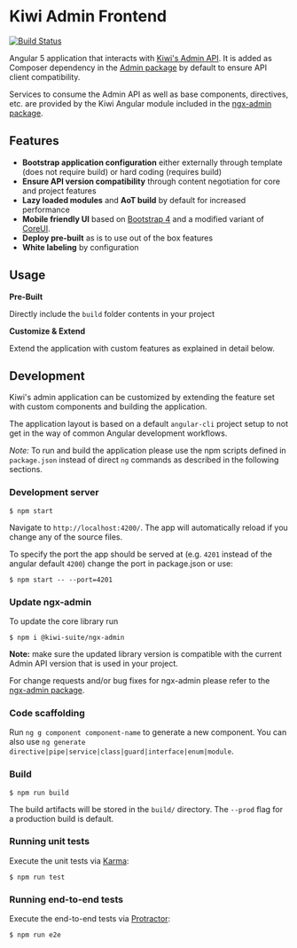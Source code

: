 # Kiwi Admin Frontend

[![Build Status](https://travis-ci.org/kiwi-suite/admin-frontend.svg?branch=master)](https://travis-ci.org/kiwi-suite/admin-frontend)

Angular 5 application that interacts with [Kiwi's Admin API](https://github.com/kiwi-suite/admin).
It is added as Composer dependency in the [Admin package](https://github.com/kiwi-suite/admin) by default to ensure API client compatibility.

Services to consume the Admin API as well as base components, directives, etc. are provided by the Kiwi Angular module included in the [ngx-admin package](https://github.com/kiwi-suite/ngx-admin).

## Features

- **Bootstrap application configuration** either externally through template (does not require build) or hard coding (requires build)
- **Ensure API version compatibility** through content negotiation for core and project features
- **Lazy loaded modules** and **AoT build** by default for increased performance
- **Mobile friendly UI** based on [Bootstrap 4](https://getbootstrap.com/docs/4.0/) and a modified variant of [CoreUI](http://coreui.io/).
- **Deploy pre-built** as is to use out of the box features
- **White labeling** by configuration

## Usage

**Pre-Built**

Directly include the `build` folder contents in your project

**Customize & Extend**

Extend the application with custom features as explained in detail below.

## Development

Kiwi's admin application can be customized by extending the feature set with custom components and building the application.

The application layout is based on a default `angular-cli` project setup to not get in the way of common Angular development workflows.

*Note:* To run and build the application please use the npm scripts defined in `package.json` instead of direct `ng` commands as described in the following sections.

### Development server

    $ npm start

Navigate to `http://localhost:4200/`. The app will automatically reload if you change any of the source files.

To specify the port the app should be served at (e.g. `4201` instead of the angular default `4200`) change the port in package.json or use:

    $ npm start -- --port=4201

### Update ngx-admin

To update the core library run

    $ npm i @kiwi-suite/ngx-admin

**Note:** make sure the updated library version is compatible with the current Admin API version that is used in your project.

For change requests and/or bug fixes for ngx-admin please refer to the [ngx-admin package](https://github.com/kiwi-suite/ngx-admin/issues).

### Code scaffolding

Run `ng g component component-name` to generate a new component. You can also use `ng generate directive|pipe|service|class|guard|interface|enum|module`.

### Build

    $ npm run build

The build artifacts will be stored in the `build/` directory. The `--prod` flag for a production build is default.

### Running unit tests

Execute the unit tests via [Karma](https://karma-runner.github.io):

    $ npm run test


### Running end-to-end tests

Execute the end-to-end tests via [Protractor](http://www.protractortest.org/):

    $ npm run e2e
